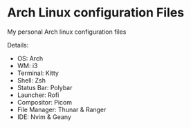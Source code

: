 # Arch Linux configuration Files

My personal Arch linux configuration files

Details:

- OS:              Arch
- WM:              i3
- Terminal:        Kitty
- Shell:           Zsh
- Status Bar:      Polybar
- Launcher:        Rofi
- Compositor:      Picom
- File Manager:    Thunar & Ranger
- IDE:             Nvim & Geany
